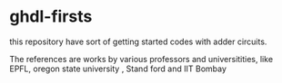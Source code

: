 # ghdl-firsts
this repository have sort of getting started codes with adder circuits. 

The references are works by various professors and universitities, like EPFL, oregon state university , Stand ford and IIT Bombay 


